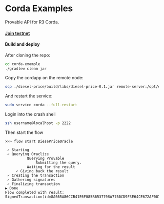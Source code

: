 # Corda Examples

Provable API for R3 Corda.

#### [Join testnet](https://docs.corda.net/head/corda-testnet-intro.html)

#### Build and deploy

After cloning the repo:

```bash
cd corda-example
./gradlew clean jar
```

Copy the cordapp on the remote node:

```bash
scp ./diesel-price/build/libs/diesel-price-0.1.jar remote-server:/opt/corda/cordapps 
```

And restart the service:

```bash
sudo service corda --full-restart 
```

Login into the crash shell
```bash 
ssh username@localhost -p 2222 
```

Then start the flow 
```
>>> flow start DiesePriceOracle

 ✓ Starting
 ✓ Querying Oraclize
          Querying Provable
              Submitting the query.
          Waiting for the result 
     ✓ Giving back the result
 ✓ Creating the transaction
 ✓ Gathering signatures
 ✓ Finalizing transaction
▶︎ Done
Flow completed with result: SignedTransaction(id=8A665A86CCB41E6F085B6537708A7760CD9F3E64CE672AF007EDD426334868B2)
```